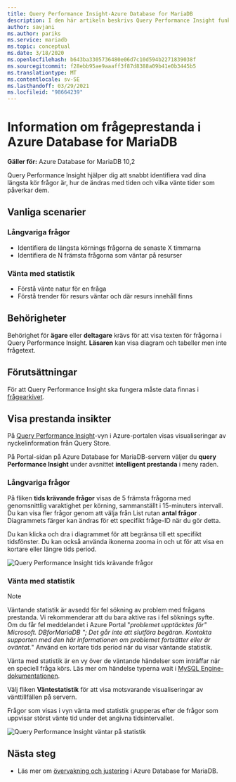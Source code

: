 ```yaml
---
title: Query Performance Insight-Azure Database for MariaDB
description: I den här artikeln beskrivs Query Performance Insight funktionen i Azure Database for MariaDB
author: savjani
ms.author: pariks
ms.service: mariadb
ms.topic: conceptual
ms.date: 3/18/2020
ms.openlocfilehash: b643ba3305736480e06d7c10d594b2271839038f
ms.sourcegitcommit: f28ebb95ae9aaaff3f87d8388a09b41e0b3445b5
ms.translationtype: MT
ms.contentlocale: sv-SE
ms.lasthandoff: 03/29/2021
ms.locfileid: "98664239"
---
```

# <a name="query-performance-insight-in-azure-database-for-mariadb"></a>Information om frågeprestanda i Azure Database for MariaDB

**Gäller för:** Azure Database for MariaDB 10,2

Query Performance Insight hjälper dig att snabbt identifiera vad dina längsta kör frågor är, hur de ändras med tiden och vilka vänte tider som påverkar dem.

## <a name="common-scenarios"></a>Vanliga scenarier

### <a name="long-running-queries"></a>Långvariga frågor

- Identifiera de längsta körnings frågorna de senaste X timmarna
- Identifiera de N främsta frågorna som väntar på resurser
 
### <a name="wait-statistics"></a>Vänta med statistik

- Förstå vänte natur för en fråga
- Förstå trender för resurs väntar och där resurs innehåll finns

## <a name="permissions"></a>Behörigheter

Behörighet för **ägare** eller **deltagare** krävs för att visa texten för frågorna i Query Performance Insight. **Läsaren** kan visa diagram och tabeller men inte frågetext.

## <a name="prerequisites"></a>Förutsättningar

För att Query Performance Insight ska fungera måste data finnas i [frågearkivet](concepts-query-store.md).

## <a name="viewing-performance-insights"></a>Visa prestanda insikter

På [Query Performance Insight](concepts-query-performance-insight.md)-vyn i Azure-portalen visas visualiseringar av nyckelinformation från Query Store.

På Portal-sidan på Azure Database for MariaDB-servern väljer du **query Performance Insight** under avsnittet **intelligent prestanda** i meny raden.

### <a name="long-running-queries"></a>Långvariga frågor

På fliken **tids krävande frågor** visas de 5 främsta frågorna med genomsnittlig varaktighet per körning, sammanställt i 15-minuters intervall. Du kan visa fler frågor genom att välja från List rutan **antal frågor** . Diagrammets färger kan ändras för ett specifikt fråge-ID när du gör detta.

Du kan klicka och dra i diagrammet för att begränsa till ett specifikt tidsfönster. Du kan också använda ikonerna zooma in och ut för att visa en kortare eller längre tids period.

![Query Performance Insight tids krävande frågor](./media/concepts-query-performance-insight/query-performance-insight-landing-page.png)

### <a name="wait-statistics"></a>Vänta med statistik 

> [!NOTE]
> Väntande statistik är avsedd för fel sökning av problem med frågans prestanda. Vi rekommenderar att du bara aktive ras i fel söknings syfte. <br>Om du får fel meddelandet i Azure Portal "*problemet upptäcktes för" Microsoft. DBforMariaDB "; Det går inte att slutföra begäran. Kontakta supporten med den här informationen om problemet fortsätter eller är oväntat.*" Använd en kortare tids period när du visar väntande statistik.

Vänta med statistik är en vy över de väntande händelser som inträffar när en speciell fråga körs. Läs mer om händelse typerna wait i [MySQL Engine-dokumentationen](https://go.microsoft.com/fwlink/?linkid=2098206).

Välj fliken **Väntestatistik** för att visa motsvarande visualiseringar av vänttillfällen på servern.

Frågor som visas i vyn vänta med statistik grupperas efter de frågor som uppvisar störst vänte tid under det angivna tidsintervallet.

![Query Performance Insight väntar på statistik](./media/concepts-query-performance-insight/query-performance-insight-wait-statistics.png)

## <a name="next-steps"></a>Nästa steg

- Läs mer om [övervakning och justering](concepts-monitoring.md) i Azure Database for MariaDB.
